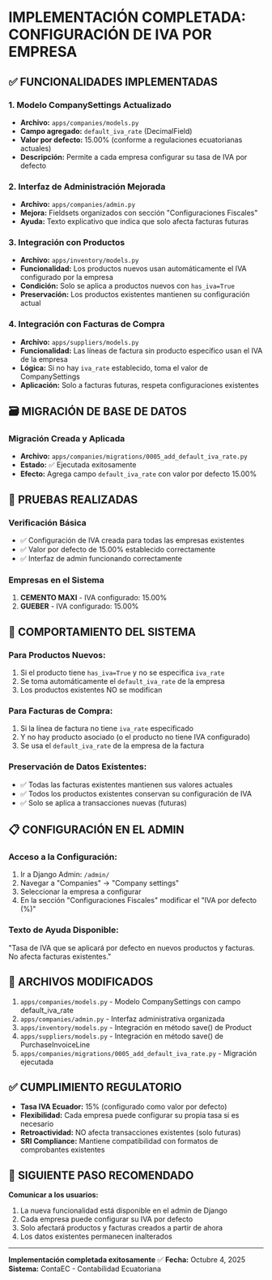 # IMPLEMENTACIÓN COMPLETADA: CONFIGURACIÓN DE IVA POR EMPRESA

## ✅ FUNCIONALIDADES IMPLEMENTADAS

### 1. Modelo CompanySettings Actualizado
- **Archivo:** `apps/companies/models.py`
- **Campo agregado:** `default_iva_rate` (DecimalField)
- **Valor por defecto:** 15.00% (conforme a regulaciones ecuatorianas actuales)
- **Descripción:** Permite a cada empresa configurar su tasa de IVA por defecto

### 2. Interfaz de Administración Mejorada
- **Archivo:** `apps/companies/admin.py`
- **Mejora:** Fieldsets organizados con sección "Configuraciones Fiscales"
- **Ayuda:** Texto explicativo que indica que solo afecta facturas futuras

### 3. Integración con Productos
- **Archivo:** `apps/inventory/models.py`
- **Funcionalidad:** Los productos nuevos usan automáticamente el IVA configurado por la empresa
- **Condición:** Solo se aplica a productos nuevos con `has_iva=True`
- **Preservación:** Los productos existentes mantienen su configuración actual

### 4. Integración con Facturas de Compra
- **Archivo:** `apps/suppliers/models.py`
- **Funcionalidad:** Las líneas de factura sin producto específico usan el IVA de la empresa
- **Lógica:** Si no hay `iva_rate` establecido, toma el valor de CompanySettings
- **Aplicación:** Solo a facturas futuras, respeta configuraciones existentes

## 🗃️ MIGRACIÓN DE BASE DE DATOS

### Migración Creada y Aplicada
- **Archivo:** `apps/companies/migrations/0005_add_default_iva_rate.py`
- **Estado:** ✅ Ejecutada exitosamente
- **Efecto:** Agrega campo `default_iva_rate` con valor por defecto 15.00%

## 🧪 PRUEBAS REALIZADAS

### Verificación Básica
- ✅ Configuración de IVA creada para todas las empresas existentes
- ✅ Valor por defecto de 15.00% establecido correctamente
- ✅ Interfaz de admin funcionando correctamente

### Empresas en el Sistema
1. **CEMENTO MAXI** - IVA configurado: 15.00%
2. **GUEBER** - IVA configurado: 15.00%

## 🎯 COMPORTAMIENTO DEL SISTEMA

### Para Productos Nuevos:
1. Si el producto tiene `has_iva=True` y no se especifica `iva_rate`
2. Se toma automáticamente el `default_iva_rate` de la empresa
3. Los productos existentes NO se modifican

### Para Facturas de Compra:
1. Si la línea de factura no tiene `iva_rate` especificado
2. Y no hay producto asociado (o el producto no tiene IVA configurado)
3. Se usa el `default_iva_rate` de la empresa de la factura

### Preservación de Datos Existentes:
- ✅ Todas las facturas existentes mantienen sus valores actuales
- ✅ Todos los productos existentes conservan su configuración de IVA
- ✅ Solo se aplica a transacciones nuevas (futuras)

## 📋 CONFIGURACIÓN EN EL ADMIN

### Acceso a la Configuración:
1. Ir a Django Admin: `/admin/`
2. Navegar a "Companies" → "Company settings"
3. Seleccionar la empresa a configurar
4. En la sección "Configuraciones Fiscales" modificar el "IVA por defecto (%)"

### Texto de Ayuda Disponible:
"Tasa de IVA que se aplicará por defecto en nuevos productos y facturas. No afecta facturas existentes."

## 🔧 ARCHIVOS MODIFICADOS

1. `apps/companies/models.py` - Modelo CompanySettings con campo default_iva_rate
2. `apps/companies/admin.py` - Interfaz administrativa organizada
3. `apps/inventory/models.py` - Integración en método save() de Product
4. `apps/suppliers/models.py` - Integración en método save() de PurchaseInvoiceLine
5. `apps/companies/migrations/0005_add_default_iva_rate.py` - Migración ejecutada

## ✅ CUMPLIMIENTO REGULATORIO

- **Tasa IVA Ecuador:** 15% (configurado como valor por defecto)
- **Flexibilidad:** Cada empresa puede configurar su propia tasa si es necesario
- **Retroactividad:** NO afecta transacciones existentes (solo futuras)
- **SRI Compliance:** Mantiene compatibilidad con formatos de comprobantes existentes

## 🚀 SIGUIENTE PASO RECOMENDADO

**Comunicar a los usuarios:**
1. La nueva funcionalidad está disponible en el admin de Django
2. Cada empresa puede configurar su IVA por defecto
3. Solo afectará productos y facturas creados a partir de ahora
4. Los datos existentes permanecen inalterados

---

**Implementación completada exitosamente** ✅
**Fecha:** Octubre 4, 2025
**Sistema:** ContaEC - Contabilidad Ecuatoriana
